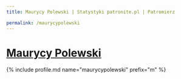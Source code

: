 ```yaml
---
title: Maurycy Polewski | Statystyki patronite.pl | Patromierz

permalink: /maurycypolewski
---
```


# [Maurycy Polewski](https://patronite.pl/maurycypolewski)

{% include profile.md name="maurycypolewski" prefix="m" %}
